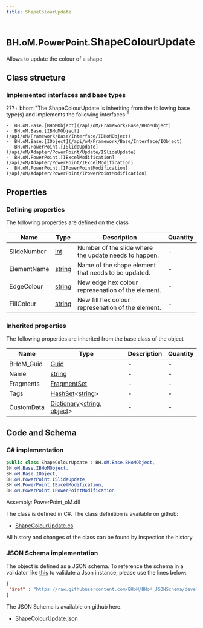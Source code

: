 ```yaml
---
title: ShapeColourUpdate
---
```


# <small>BH.oM.PowerPoint.</small>**ShapeColourUpdate**

Allows to update the colour of a shape

## Class structure

### Implemented interfaces and base types

???+ bhom "The ShapeColourUpdate is inheriting from the following base type(s) and implements the following interfaces:"

    -  BH.oM.Base.[BHoMObject](/api/oM/Framework/Base/BHoMObject)
    -  BH.oM.Base.[IBHoMObject](/api/oM/Framework/Base/Interface/IBHoMObject)
    -  BH.oM.Base.[IObject](/api/oM/Framework/Base/Interface/IObject)
    -  BH.oM.PowerPoint.[ISlideUpdate](/api/oM/Adapter/PowerPoint/Update/ISlideUpdate)
    -  BH.oM.PowerPoint.[IExcelModification](/api/oM/Adapter/PowerPoint/IExcelModification)
    -  BH.oM.PowerPoint.[IPowerPointModification](/api/oM/Adapter/PowerPoint/IPowerPointModification)


## Properties



### Defining properties

The following properties are defined on the class

| Name             | Type             | Description      | Quantity         |
|------------------|------------------|------------------|------------------|
| SlideNumber | [int](https://learn.microsoft.com/en-us/dotnet/api/System.Int32?view=netstandard-2.0) | Number of the slide where the update needs to happen. | - |
| ElementName | [string](https://learn.microsoft.com/en-us/dotnet/api/System.String?view=netstandard-2.0) | Name of the shape element that needs to be updated. | - |
| EdgeColour | [string](https://learn.microsoft.com/en-us/dotnet/api/System.String?view=netstandard-2.0) | New edge hex colour represenation of the element. | - |
| FillColour | [string](https://learn.microsoft.com/en-us/dotnet/api/System.String?view=netstandard-2.0) | New fill hex colour represenation of the element. | - |


### Inherited properties
The following properties are inherited from the base class of the object

| Name             | Type             | Description      | Quantity         |
|------------------|------------------|------------------|------------------|
| BHoM_Guid | [Guid](https://learn.microsoft.com/en-us/dotnet/api/System.Guid?view=netstandard-2.0) | - | - |
| Name | [string](https://learn.microsoft.com/en-us/dotnet/api/System.String?view=netstandard-2.0) | - | - |
| Fragments | [FragmentSet](/api/oM/Framework/Base/FragmentSet) | - | - |
| Tags | [HashSet](https://learn.microsoft.com/en-us/dotnet/api/System.Collections.Generic.HashSet-1?view=netstandard-2.0)&lt;[string](https://learn.microsoft.com/en-us/dotnet/api/System.String?view=netstandard-2.0)&gt; | - | - |
| CustomData | [Dictionary](https://learn.microsoft.com/en-us/dotnet/api/System.Collections.Generic.Dictionary-2?view=netstandard-2.0)&lt;[string](https://learn.microsoft.com/en-us/dotnet/api/System.String?view=netstandard-2.0), [object](https://learn.microsoft.com/en-us/dotnet/api/System.Object?view=netstandard-2.0)&gt; | - | - |


## Code and Schema

### C# implementation

``` C# title="C#"
public class ShapeColourUpdate : BH.oM.Base.BHoMObject,
BH.oM.Base.IBHoMObject,
BH.oM.Base.IObject,
BH.oM.PowerPoint.ISlideUpdate,
BH.oM.PowerPoint.IExcelModification,
BH.oM.PowerPoint.IPowerPointModification
```

Assembly: PowerPoint_oM.dll

The class is defined in C#. The class definition is available on github:

- [ShapeColourUpdate.cs](https://github.com/BHoM/PowerPoint_Toolkit/blob/develop/PowerPoint_oM/Update\ShapeColourUpdate.cs)

All history and changes of the class can be found by inspection the history.
### JSON Schema implementation

The object is defined as a JSON schema. To reference the schema in a validator like [this](https://www.jsonschemavalidator.net/) to validate a Json instance, please use the lines below:

``` json title="JSON Schema"
{
 "$ref" : "https://raw.githubusercontent.com/BHoM/BHoM_JSONSchema/develop/PowerPoint_oM/ShapeColourUpdate.json"
}
```

The JSON Schema is available on github here:

- [ShapeColourUpdate.json](https://github.com/BHoM/BHoM_JSONSchema/blob/develop/PowerPoint_oM/ShapeColourUpdate.json)
